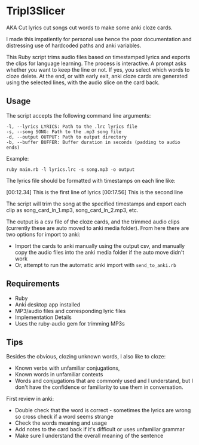 # Tripl3Slicer

AKA Cut lyrics cut songs cut words to make some anki cloze cards.

I made this impatiently for personal use hence the poor documentation and
distressing use of hardcoded paths and anki variables.

This Ruby script trims audio files based on timestamped lyrics and exports the
clips for language learning. The process is interactive. A prompt asks whether
you want to keep the line or not. If yes, you select which words to cloze
delete. At the end, or with early exit, anki cloze cards are generated using the
selected lines, with the audio slice on the card back.

## Usage

The script accepts the following command line arguments:

```
-l, --lyrics LYRICS: Path to the .lrc lyrics file
-s, --song SONG: Path to the .mp3 song file
-d, --output OUTPUT: Path to output directory
-b, --buffer BUFFER: Buffer duration in seconds (padding to audio ends)
```

Example:

```
ruby main.rb -l lyrics.lrc -s song.mp3 -o output
```

The lyrics file should be formatted with timestamps on each line like:

[00:12.34] This is the first line of lyrics
[00:17.56] This is the second line

The script will trim the song at the specified timestamps and export each clip
as song_card_ln_1.mp3, song_card_ln_2.mp3, etc.

The output is a csv file of the cloze cards, and the trimmed audio clips
(currently these are auto moved to anki media folder). From here there are two
options for import to anki:

- Import the cards to anki manually using the output csv, and manually copy the
  audio files into the anki media folder if the auto move didn't work
- Or, attempt to run the automatic anki import with `send_to_anki.rb`

## Requirements

- Ruby
- Anki desktop app installed
- MP3/audio files and corresponding lyric files
- Implementation Details
- Uses the ruby-audio gem for trimming MP3s

## Tips

Besides the obvious, clozing unknown words, I also like to cloze:

- Known verbs with unfamiliar conjugations,
- Known words in unfamiliar contexts
- Words and conjugations that are commonly used and I understand, but I don't
  have the confidence or familiarity to use them in conversation.

First review in anki:

- Double check that the word is correct - sometimes the lyrics are wrong so
  cross check if a word seems strange
- Check the words meaning and usage
- Add notes to the card back if it's difficult or uses unfamiliar grammar
- Make sure I understand the overall meaning of the sentence
